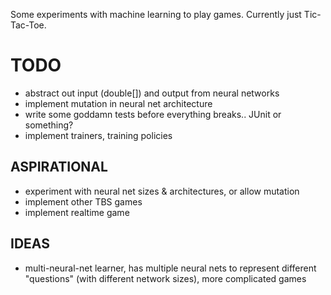 Some experiments with machine learning to play games. Currently just Tic-Tac-Toe.

TODO
====

- abstract out input (double[]) and output from neural networks
- implement mutation in neural net architecture
- write some goddamn tests before everything breaks.. JUnit or something?
- implement trainers, training policies

ASPIRATIONAL
------------

- experiment with neural net sizes & architectures, or allow mutation
- implement other TBS games
- implement realtime game

IDEAS
-----

- multi-neural-net learner, has multiple neural nets to represent different "questions" (with different network sizes), more complicated games
